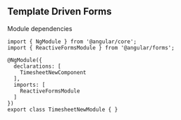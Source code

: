 ## Template Driven Forms

Module dependencies

```
import { NgModule } from '@angular/core';
import { ReactiveFormsModule } from '@angular/forms';

@NgModule({
  declarations: [
    TimesheetNewComponent
  ],
  imports: [
    ReactiveFormsModule
  ]
})
export class TimesheetNewModule { }

```